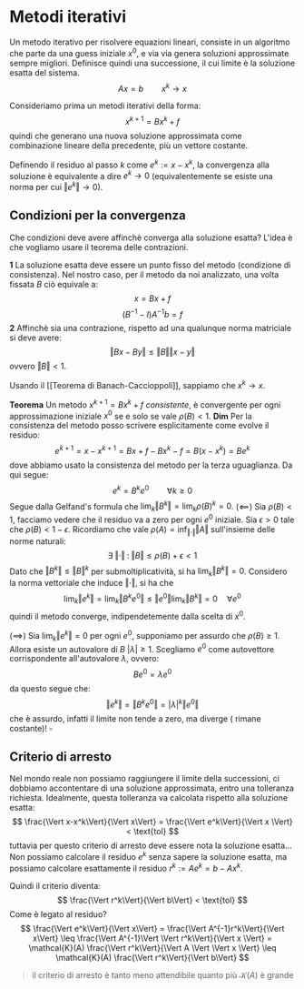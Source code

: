 # Metodi iterativi

Un metodo iterativo per risolvere equazioni lineari, consiste in un algoritmo che parte da una guess iniziale $x^0$, e via via genera soluzioni approssimate sempre migliori. Definisce quindi una successione, il cui limite è la soluzione esatta del sistema. 
$$
Ax = b \qquad x^k \to x
$$

Consideriamo prima un metodi iterativi della forma:
$$
x^{k+1} = Bx^k + f 
$$
quindi che generano una nuova soluzione approssimata come combinazione lineare della precedente, più un vettore costante.

Definendo il residuo al passo $k$ come $e^k := x- x^k$, la convergenza alla soluzione è equivalente a dire $e^k \to 0$ (equivalentemente se esiste una norma per cui $\Vert e^k \Vert \to 0$).

## Condizioni per la convergenza
Che condizioni deve avere affinchè converga alla soluzione esatta? 
L'idea è che vogliamo usare il teorema delle contrazioni.

**1** La soluzione esatta deve essere un punto fisso del metodo (condizione di consistenza).
Nel nostro caso, per il metodo da noi analizzato, una volta fissata $B$ ciò equivale a:
$$
x = Bx + f
$$
$$
(B^{-1} - I)A^{-1}b = f
$$
**2** Affinchè sia una contrazione, rispetto ad una qualunque norma matriciale si deve avere:
$$
\Vert Bx-By \Vert \leq \Vert B \Vert \Vert x-y\Vert
$$
ovvero $\Vert B \Vert < 1$.

Usando il [[Teorema di Banach-Caccioppoli]], sappiamo che $x^k \to x$.

**Teorema** Un metodo $x^{k+1} = Bx^k + f$ _consistente_, è convergente per ogni approssimazione iniziale $x^0$ se e solo se vale $\rho(B)<1$.
**Dim** Per la consistenza del metodo posso scrivere esplicitamente come evolve il residuo:
$$
e^{k+1} = x-x^{k+1} = Bx + f - Bx^k -f = B(x-x^k) = Be^k
$$
dove abbiamo usato la consistenza del metodo per la terza uguaglianza. Da qui segue:
$$
e^k = B^k e^0 \qquad \forall k \geq 0
$$
Segue dalla Gelfand's formula che $\lim_k\Vert B^k \Vert = \lim_k\rho(B)^k = 0$. 
($\impliedby$)  Sia $\rho(B) < 1$, facciamo vedere che il residuo va a zero per ogni $e^0$ iniziale.
Sia $\epsilon >0$ tale che $\rho(B) < 1-\epsilon$. Ricordiamo che vale $\rho(A) = \inf_{\Vert\cdot\Vert} \Vert A\Vert$ sull'insieme delle norme naturali:
$$
\exists \;\Vert\cdot\Vert\;:\; \Vert B \Vert \leq \rho(B)+\epsilon < 1
$$
Dato che $\Vert B^k\Vert \leq \Vert B \Vert^k$ per submoltiplicatività, si ha $\lim_k \Vert B^k \Vert = 0$. Considero la norma vettoriale che induce $\Vert\cdot\Vert$, si ha che 
$$
\lim_k \Vert e^k \Vert = \lim_k \Vert B^k e^0\Vert \leq \Vert e^0\Vert \lim_k \Vert B^k \Vert = 0 \quad \forall e^0
$$
quindi il metodo converge, indipendetemente dalla scelta di $x^0$.

$(\implies)$ Sia $\lim_k \Vert e^k\Vert = 0$ per ogni $e^0$, supponiamo per assurdo che $\rho(B)\geq 1$. Allora esiste un autovalore di $B$ $|\lambda| \geq 1$. Scegliamo $e^0$ come autovettore corrispondente all'autovalore $\lambda$, ovvero:
$$
Be^0 = \lambda e^0
$$
da questo segue che:
$$
\Vert e^k\Vert = \Vert B^k e^0 \Vert = |\lambda|^k \Vert e^0 \Vert
$$
che è assurdo, infatti il limite non tende a zero, ma diverge ( rimane costante)! $\square$

## Criterio di arresto

Nel mondo reale non possiamo raggiungere il limite della successioni, ci dobbiamo accontentare di una soluzione approssimata, entro una tolleranza richiesta. Idealmente, questa tolleranza va calcolata rispetto alla soluzione esatta:
$$
\frac{\Vert x-x^k\Vert}{\Vert x\Vert} = \frac{\Vert e^k\Vert}{\Vert x \Vert} < \text{tol}
$$
tuttavia per questo criterio di arresto deve essere nota la soluzione esatta... Non possiamo calcolare il residuo $e^k$ senza sapere la soluzione esatta, ma possiamo calcolare esattamente il residuo $r^k := Ae^k = b - Ax^k$.

Quindi il criterio diventa:
$$
\frac{\Vert r^k\Vert}{\Vert b\Vert} < \text{tol}
$$
Come è legato al residuo?
$$
\frac{\Vert e^k\Vert}{\Vert x\Vert} = \frac{\Vert A^{-1}r^k\Vert}{\Vert x\Vert} \leq \frac{\Vert A^{-1}\Vert \Vert r^k\Vert}{\Vert x \Vert} = \mathcal{K}(A) \frac{\Vert r^k\Vert}{\Vert A \Vert \Vert x \Vert} \leq \mathcal{K}(A) \frac{\Vert r^k\Vert}{\Vert b\Vert}
$$
> il criterio di arresto è tanto meno attendibile quanto più $\mathcal{K}(A)$ è grande





